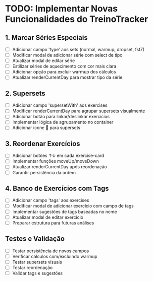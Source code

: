 # TODO: Implementar Novas Funcionalidades do TreinoTracker

## 1. Marcar Séries Especiais
- [ ] Adicionar campo 'type' aos sets (normal, warmup, dropset, fst7)
- [ ] Modificar modal de adicionar série com select de tipo
- [ ] Atualizar modal de editar série
- [ ] Estilizar séries de aquecimento com cor mais clara
- [ ] Adicionar opção para excluir warmup dos cálculos
- [ ] Atualizar renderCurrentDay para mostrar tipo da série

## 2. Supersets
- [ ] Adicionar campo 'supersetWith' aos exercises
- [ ] Modificar renderCurrentDay para agrupar supersets visualmente
- [ ] Adicionar botão para linkar/deslinkar exercícios
- [ ] Implementar lógica de agrupamento no container
- [ ] Adicionar ícone 🔗 para supersets

## 3. Reordenar Exercícios
- [ ] Adicionar botões ↑↓ em cada exercise-card
- [ ] Implementar funções moveUp/moveDown
- [ ] Atualizar renderCurrentDay após reordenação
- [ ] Garantir persistência da ordem

## 4. Banco de Exercícios com Tags
- [ ] Adicionar campo 'tags' aos exercises
- [ ] Modificar modal de adicionar exercício com campo de tags
- [ ] Implementar sugestões de tags baseadas no nome
- [ ] Atualizar modal de editar exercício
- [ ] Preparar estrutura para futuras análises

## Testes e Validação
- [ ] Testar persistência de novos campos
- [ ] Verificar cálculos com/excluindo warmup
- [ ] Testar supersets visuais
- [ ] Testar reordenação
- [ ] Validar tags e sugestões
